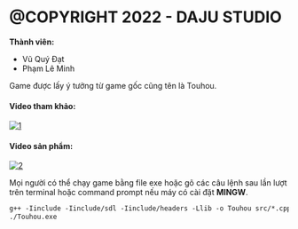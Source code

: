 # @COPYRIGHT 2022 - DAJU STUDIO

**Thành viên:**
- Vũ Quý Đạt
- Phạm Lê Minh

Game được lấy ý tưởng từ game gốc cũng tên là Touhou.

#### **Video tham khảo:** 

 [![1](https://img.youtube.com/vi/-s3e2loaRUY/default.jpg)](https://www.youtube.com/watch?v=-s3e2loaRUY&t=53s)

#### **Video sản phẩm:** 

[![2](https://img.youtube.com/vi/FLT3CSHpV1E/default.jpg)](https://youtu.be/FLT3CSHpV1E)


Mọi người có thể chạy game bằng file exe hoặc gõ các câu lệnh sau lần lượt trên terminal hoặc command prompt nếu máy có cài đặt **MINGW**.
```makefile
g++ -Iinclude -Iinclude/sdl -Iinclude/headers -Llib -o Touhou src/*.cpp -lmingw32 -lSDL2main -lSDL2 -lSDL2_image -lSDL2_mixer -lSDL2_ttf
./Touhou.exe
```
